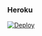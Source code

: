 ### Heroku
[![Deploy](https://www.herokucdn.com/deploy/button.svg)](https://heroku.com/deploy?template=https://github.com/Abolanosup/subeacalendar)
